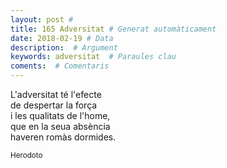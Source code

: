 ```yaml
---
layout: post #
title: 165 Adversitat # Generat automàticament
date: 2018-02-19 # Data
description:  # Argument
keywords: adversitat  # Paraules clau
coments:  # Comentaris
---
```


L'adversitat té l'efecte <br />
de despertar la força <br />
i les qualitats de l'home, <br />
que en la seua absència <br />
haveren romàs dormides. <br />

<small>Herodoto</small>
